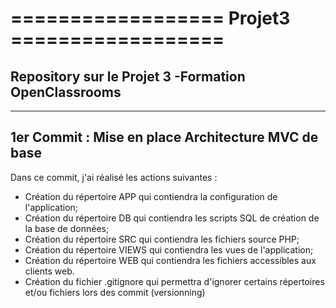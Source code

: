 # ================== Projet3 ==================
## Repository sur le Projet 3 -Formation OpenClassrooms
_________________________________________________________

## 1er Commit : Mise en place Architecture MVC de base

Dans ce commit, j'ai réalisé les actions suivantes :
- Création du répertoire APP qui contiendra la configuration de l'application;
- Création du répertoire DB  qui contiendra les scripts SQL de création de la base de données;
- Création du répertoire SRC qui contiendra les fichiers source PHP;
- Création du répertoire VIEWS qui contiendra les vues de l'application;
- Création du répertoire WEB qui contiendra les fichiers accessibles aux clients web.
- Création du fichier .gitignore qui permettra d'ignorer certains répertoires et/ou fichiers lors des commit (versionning)


